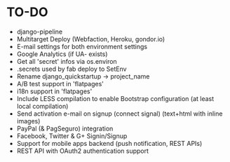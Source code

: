 TO-DO
=====

* django-pipeline
* Multitarget Deploy (Webfaction, Heroku, gondor.io)
* E-mail settings for both environment settings
* Google Analytics (if UA- exists)
* Get all 'secret' infos via os.environ
* .secrets used by fab deploy to SetEnv
* Rename django_quickstartup -> project_name
* A/B test support in 'flatpages'
* i18n support in 'flatpages'
* Include LESS compilation to enable Bootstrap configuration (at least local compilation)
* Send activation e-mail on signup (connect signal) (text+html with inline images)
* PayPal (& PagSeguro) integration
* Facebook, Twitter & G+ Signin/Signup
* Support for mobile apps backend (push notification, REST APIs)
* REST API with OAuth2 authentication support

